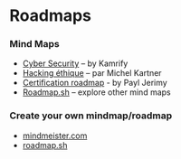 # Roadmaps

### Mind Maps
- [Cyber Security](https://roadmap.sh/cyber-security) – by Kamrify
- [Hacking éthique](https://www.mindmeister.com/app/map/2662827488?t=NFUqa6mvz8) – par Michel Kartner
- [Certification roadmap](https://pauljerimy.com/security-certification-roadmap/) - by Payl Jerimy
- [Roadmap.sh](https://roadmap.sh/) – explore other mind maps

### Create your own mindmap/roadmap
- [mindmeister.com](https://www.mindmeister.com/)
- [roadmap.sh](https://draw.roadmap.sh/)
